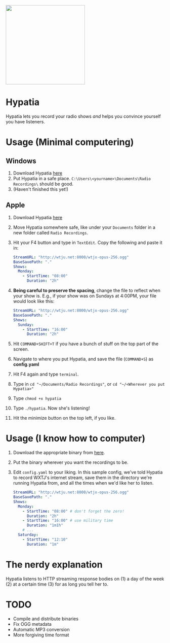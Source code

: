 <img src="http://i.imgur.com/6ogRder.jpg" width=250></img>
# Hypatia
Hypatia lets you record your radio shows *and* helps you convince yourself you
have listeners.

# Usage (Minimal computering)

## Windows
1. Download Hypatia
   [here](https://github.com/lgessler/hypatia/raw/master/dist/windows/hypatia.exe)
2. Put Hypatia in a safe place. `C:\Users\<yourname>\Documents\Radio Recordings\` 
   should be good.
3. (Haven't finished this yet!)

## Apple
1. Download Hypatia 
   [here](https://github.com/lgessler/hypatia/raw/master/dist/osx/hypatia) 
2. Move Hypatia somewhere safe, like under your `Documents` folder in a new folder
   called `Radio Recordings`.
3. Hit your F4 button and type in `TextEdit`. Copy the following and paste it
   in:

   ```yaml
   StreamURL: "http://wtju.net:8000/wtjx-opus-256.ogg"
   BaseSavePath: "."
   Shows:
     Monday:
       - StartTime: "08:00"
         Duration: "2h"
   ```
4. **Being careful to preserve the spacing**, change the file to reflect when
   your show is. E.g., if your show was on Sundays at 4:00PM, your file would
   look like this:

   ```yaml
   StreamURL: "http://wtju.net:8000/wtjx-opus-256.ogg"
   BaseSavePath: "."
   Shows:
     Sunday:
       - StartTime: "16:00"
         Duration: "2h"
   ```
5. Hit `COMMAND+SHIFT+T` if you have a bunch of stuff on the top part of the
   screen.
6. Navigate to where you put Hypatia, and save the file (`COMMAND+S`) as 
   **config.yaml**
7. Hit F4 again and type `terminal`.
8. Type in `cd "~/Documents/Radio Recordings"`, or `cd "~/<Wherever you put
   Hypatia>"`
9. Type `chmod +x hypatia`
10. Type `./hypatia`. Now she's listening!
11. Hit the minimize button on the top left, if you like.

# Usage (I know how to computer)

1. Download the appropriate binary from
   [here](https://github.com/lgessler/hypatia/tree/master/dist).
2. Put the binary wherever you want the recordings to be.
3. Edit `config.yaml` to your liking. In this sample config, we've told Hypatia to
   record WXTJ's internet stream, save them in the directory we're running Hypatia
   from, and all the times when we'd like her to listen.

   ```yaml
   StreamURL: "http://wtju.net:8000/wtjx-opus-256.ogg"
   BaseSavePath: "."
   Shows:
     Monday:
       - StartTime: "08:00" # don't forget the zero!
         Duration: "2h"
       - StartTime: "16:00" # use military time
         Duration: "1m1h"
       # ...
     Saturday:
       - StartTime: "12:10"
         Duration: "1m"
   ```

# The nerdy explanation

Hypatia listens to HTTP streaming response bodies on (1) a day of the week (2)
at a certain time (3) for as long you tell her to.

# TODO

* Compile and distribute binaries
* Fix OGG metadata
* Automatic MP3 conversion
* More forgiving time format
